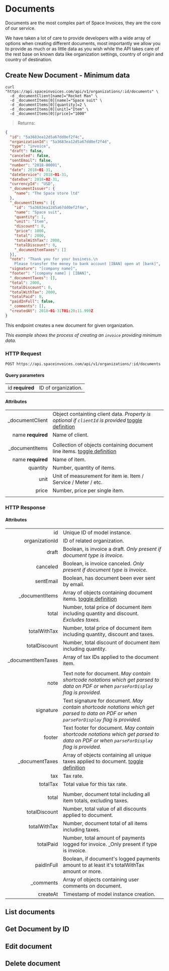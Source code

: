 # Documents

Documents are the most complex part of Space Invoices, they are the core of our service. 

We have taken a lot of care to provide developers with a wide array of options when creating different documents, most importantly we allow you to provide as much or as little data as you wish while the API takes care of the rest base on known data like organization settings, country of origin and country of destination.

## Create New Document - Minimum data

```shell
curl "https://api.spaceinvoices.com/api/v1/organizations/:id/documents" \
  -d _documentClient[name]="Rocket Man" \
  -d _documentItems[0][name]="Space suit" \
  -d _documentItems[0][quantity]=2 \
  -d _documentItems[0][unit]="Item" \
  -d _documentItems[0][price]="1000"
```

> Returns:

```json
{
  "id": "5a3683ea12d5a67dd0ef2f4c",
  "organizationId": "5a3683ea12d5a67dd0ef2f4d",
  "type": "invoice",
  "draft": false,
  "canceled": false,
  "sentEmail": false,
  "number": "2018-00001",
  "date": 2018-01-31,
  "dateService": 2018-01-31,
  "dateDue": 2018-02-31,
  "currencyId": "USD",
  "_documentIssuer": {
    "name": "The Space store ltd"
  },
  "_documentItems": [{
    "id": "5a3683ea12d5a67dd0ef2f4e",
    "name": "Space suit",
    "quantity": 1,
    "unit": "Item",
    "discount": 0,
    "price": 1000,
    "total": 2000,
    "totalWithTax": 2000,
    "totalDiscount": 0,
    "_documenItemTaxes": []
  }],
  "note": "Thank you for your business.\n
    Please transfer the money to bank account [IBAN] open at [bank]",
  "signature": "[company name]",
  "footer": "[company name] | [IBAN]",
  "_documentTaxes": [],
  "total": 2000,
  "totalDiscount": 0,
  "totalWithTax": 2000,
  "totalPaid": 0,
  "paidInFull": false,
  "_comments": [],
  "createdAt": 2018-01-31T01:20:11.999Z
}
```

This endpoint creates a new document for given organization.

_This example shows the process of creating an `invoice` providing minimum data._

### HTTP Request

`POST https://api.spaceinvoices.com/api/v1/organizations/:id/documents`

#### Query parameters

|      |     |
| ---: | --- |
| id **required** | ID of organization. |

#### Attributes

|      |     |
| ---: | --- |
| _documentClient | Object containting client data. _Property is optional if `clientId` is provided_ [toggle definition](#expand) |
| name **required** | Name of client. |
| [](#) | |
| _documentItems | Collection of objects containing document line items. [toggle definition](#expand) |
| name **required** | Name of item. |
| quantity | Number, quantity of items. |
| unit | Unit of measurement for item ie. Item / Service / Meter / etc. |
| price | Number, price per single item. |
| [](#) | |

### HTTP Response

#### Attributes

|      |     |
| ---: | --- |
| id | Unique ID of model instance. |
| organizationId | ID of related organization. |
| draft | Boolean, is invoice a draft. _Only present if document type is invoice._ |
| canceled | Boolean, is invoice canceled. _Only present if document type is invoice._ |
| sentEmail | Boolean, has document been ever sent by email. |
| _documentItems | Array of objects containing document items. [toggle definition](#expand) |
| total | Number, total price of document item including quantity and discount. _Excludes taxes._ |
| totalWithTax | Number, total price of document item including quantity, discount and taxes. |
| totalDiscount | Number, total discount of document item including quantity. |
| _documentItemTaxes | Array of tax IDs applied to the document item. |
| [](#) | |
| note | Text note for document. _May contain shortcode notations which get parsed to data on PDF or when `parseForDisplay` flag is provided._ |
| signature | Text signature for document. _May contain shortcode notations which get parsed to data on PDF or when `parseForDisplay` flag is provided._ |
| footer | Text footer for document. _May contain shortcode notations which get parsed to data on PDF or when `parseForDisplay` flag is provided._ |
| _documentTaxes | Array of objects containing all unique taxes applied to document. [toggle definition](#expand) |
| tax | Tax rate. |
| totalTax | Total value for this tax rate. |
| [](#) | |
| total | Number, document total including all item totals, excluding taxes. |
| totalDiscount | Number, total value of all discounts applied to document. |
| totalWithTax | Number, document total of all items including taxes. |
| totalPaid | Number, total amount of payments logged for invoice. _Only present if type is invoice. |
| paidInFull | Boolean, if document's logged payments amount to at least it's totalWithTax amount or more. |
| _comments | Array of objects containing user comments on document. |
| createAt | Timestamp of model instance creation. |

## List documents
<!-- TODO: List documents -->

## Get Document by ID
<!-- TODO: Get document by id -->

## Edit document
<!-- TODO: Edit document -->

## Delete document
<!-- TODO: Delete document -->
